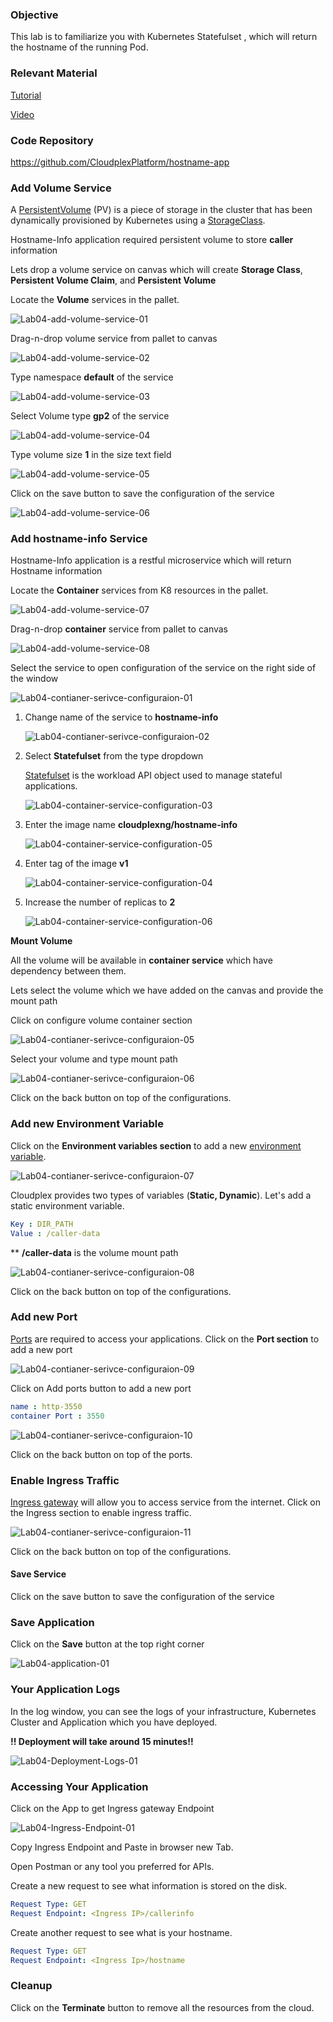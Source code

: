 ### Objective

This lab is to familiarize you with Kubernetes Statefulset , which will return the hostname of the running Pod.

### Relevant Material

[Tutorial]()

[Video]()

### Code Repository

https://github.com/CloudplexPlatform/hostname-app

### Add Volume Service

A [PersistentVolume](https://kubernetes.io/docs/concepts/storage/persistent-volumes/) (PV) is a piece of storage in the cluster that has been dynamically provisioned by Kubernetes using a [StorageClass](https://kubernetes.io/docs/concepts/storage/storage-classes).

Hostname-Info application required persistent volume to store **caller** information

Lets drop a volume service on canvas which will create **Storage Class**, **Persistent Volume Claim**, and **Persistent Volume** 

Locate the **Volume** services in the pallet.

![Lab04-add-volume-service-01](https://raw.githubusercontent.com/CloudplexPlatform/developer-community/feature/github-data-fetching/kubernetes/stateful%20set/labs/hostname/images/Lab04-add-volume-service-01.png)

Drag-n-drop volume service from pallet to canvas

![Lab04-add-volume-service-02](https://raw.githubusercontent.com/CloudplexPlatform/developer-community/feature/github-data-fetching/kubernetes/stateful%20set/labs/hostname/images/Lab04-add-volume-service-02.png)

Type namespace **default** of the service

![Lab04-add-volume-service-03](https://raw.githubusercontent.com/CloudplexPlatform/developer-community/feature/github-data-fetching/kubernetes/stateful%20set/labs/hostname/images/Lab04-add-volume-service-03.png)

Select Volume type **gp2** of the service

![Lab04-add-volume-service-04](https://raw.githubusercontent.com/CloudplexPlatform/developer-community/feature/github-data-fetching/kubernetes/stateful%20set/labs/hostname/images/Lab04-add-volume-service-04.png)

Type volume size **1** in the size text field

![Lab04-add-volume-service-05](https://raw.githubusercontent.com/CloudplexPlatform/developer-community/feature/github-data-fetching/kubernetes/stateful%20set/labs/hostname/images/Lab04-add-volume-service-05.png)

Click on the save button to save the configuration of the service

![Lab04-add-volume-service-06](https://raw.githubusercontent.com/CloudplexPlatform/developer-community/feature/github-data-fetching/kubernetes/stateful%20set/labs/hostname/images/Lab04-add-volume-service-06.png)

### Add hostname-info Service

Hostname-Info application is a restful microservice which will return Hostname information

Locate the **Container** services from K8 resources in the pallet.

![Lab04-add-volume-service-07](https://raw.githubusercontent.com/CloudplexPlatform/developer-community/feature/github-data-fetching/kubernetes/stateful%20set/labs/hostname/images/Lab04-add-volume-service-07.png)

Drag-n-drop **container** service from pallet to canvas

![Lab04-add-volume-service-08](https://raw.githubusercontent.com/CloudplexPlatform/developer-community/feature/github-data-fetching/kubernetes/stateful%20set/labs/hostname/images/Lab04-add-volume-service-08.png)

Select the service to open configuration of the service on the right side of the window

![Lab04-contianer-serivce-configuraion-01](https://raw.githubusercontent.com/CloudplexPlatform/developer-community/feature/github-data-fetching/kubernetes/stateful%20set/labs/hostname/images/Lab04-contianer-serivce-configuraion-01.png)

1. Change name of the service to **hostname-info**

   ![Lab04-contianer-serivce-configuraion-02](https://raw.githubusercontent.com/CloudplexPlatform/developer-community/feature/github-data-fetching/kubernetes/stateful%20set/labs/hostname/images/Lab04-container-service-configuration-02.png)

2. Select **Statefulset** from the type dropdown

   [Statefulset](https://kubernetes.io/docs/concepts/workloads/controllers/statefulset/) is the workload API object used to manage stateful applications.

   ![Lab04-container-service-configuration-03](https://raw.githubusercontent.com/CloudplexPlatform/developer-community/feature/github-data-fetching/kubernetes/stateful%20set/labs/hostname/images/Lab04-container-service-configuration-03.png)

3. Enter the image name **cloudplexng/hostname-info**

   ![Lab04-container-service-configuration-05](https://raw.githubusercontent.com/CloudplexPlatform/developer-community/feature/github-data-fetching/kubernetes/stateful%20set/labs/hostname/images/Lab04-container-service-configuration-05.png)

4. Enter tag of the image **v1**

   ![Lab04-container-service-configuration-04](https://raw.githubusercontent.com/CloudplexPlatform/developer-community/feature/github-data-fetching/kubernetes/stateful%20set/labs/hostname/images/Lab04-container-service-configuration-04.png)

5. Increase the number of replicas to **2**

   ![Lab04-container-service-configuration-06](https://raw.githubusercontent.com/CloudplexPlatform/developer-community/feature/github-data-fetching/kubernetes/stateful%20set/labs/hostname/images/Lab04-container-service-configuration-06.png)


**Mount Volume**

All the volume will be available in **container service** which have dependency between them. 

Lets select the volume which we have added on the canvas and provide the mount path

Click on configure volume container section

![Lab04-contianer-serivce-configuraion-05](https://raw.githubusercontent.com/CloudplexPlatform/developer-community/feature/github-data-fetching/kubernetes/stateful%20set/labs/hostname/images/Lab04-contianer-serivce-configuraion-05.png)

Select your volume and type mount path

![Lab04-contianer-serivce-configuraion-06](https://raw.githubusercontent.com/CloudplexPlatform/developer-community/feature/github-data-fetching/kubernetes/stateful%20set/labs/hostname/images/Lab04-contianer-serivce-configuraion-06.png)

Click on the back button on top of the configurations.



### Add new Environment Variable

Click on the **Environment variables section** to add a new [environment variable](https://kubernetes.io/docs/tasks/inject-data-application/define-environment-variable-container/#define-an-environment-variable-for-a-container).

![Lab04-contianer-serivce-configuraion-07](https://raw.githubusercontent.com/CloudplexPlatform/developer-community/feature/github-data-fetching/kubernetes/stateful%20set/labs/hostname/images/Lab04-contianer-serivce-configuraion-07.png)



Cloudplex provides two types of variables (**Static, Dynamic**). Let's add a static environment variable.

```yaml
Key : DIR_PATH
Value : /caller-data
```
** **/caller-data** is the volume mount path


![Lab04-contianer-serivce-configuraion-08](https://raw.githubusercontent.com/CloudplexPlatform/developer-community/feature/github-data-fetching/kubernetes/stateful%20set/labs/hostname/images/Lab04-contianer-serivce-configuraion-08.png)

Click on the back button on top of the configurations.

### Add new Port

[Ports](https://kubernetes.io/docs/concepts/services-networking/connect-applications-service/#the-kubernetes-model-for-connecting-containers) are required to access your applications. Click on the **Port section** to add a new port

![Lab04-contianer-serivce-configuraion-09](https://raw.githubusercontent.com/CloudplexPlatform/developer-community/feature/github-data-fetching/kubernetes/stateful%20set/labs/hostname/images/Lab04-contianer-serivce-configuraion-09.png)

Click on Add ports button to add a new port

```yaml
name : http-3550
container Port : 3550
```

![Lab04-contianer-serivce-configuraion-10](https://raw.githubusercontent.com/CloudplexPlatform/developer-community/feature/github-data-fetching/kubernetes/stateful%20set/labs/hostname/images/Lab04-contianer-serivce-configuraion-10.png)

Click on the back button on top of the ports.


### Enable Ingress Traffic

​[Ingress gateway](https://istio.io/docs/tasks/traffic-management/ingress/ingress-control/) will allow you to access service from the internet. Click on the Ingress section to enable ingress traffic.

![Lab04-contianer-serivce-configuraion-11](https://raw.githubusercontent.com/CloudplexPlatform/developer-community/feature/github-data-fetching/kubernetes/stateful%20set/labs/hostname/images/Lab04-contianer-serivce-configuraion-11.png)

Click on the back button on top of the configurations.

#### Save Service

Click on the save button to save the configuration of the service

### Save Application

Click on the **Save** button at the top right corner

![Lab04-application-01](https://raw.githubusercontent.com/CloudplexPlatform/developer-community/feature/github-data-fetching/kubernetes/stateful%20set/labs/hostname/images/Lab04-application-01.png)



### Your Application Logs

In the log window, you can see the logs of your infrastructure, Kubernetes Cluster and Application which you have deployed.

**!! Deployment will take around 15 minutes!!** 

![Lab04-Deployment-Logs-01](https://raw.githubusercontent.com/CloudplexPlatform/developer-community/feature/github-data-fetching/kubernetes/stateful%20set/labs/hostname/images/Lab04-Deployment-Logs-01.png)



### Accessing Your Application

Click on the App to get Ingress gateway Endpoint

![Lab04-Ingress-Endpoint-01](https://raw.githubusercontent.com/CloudplexPlatform/developer-community/feature/github-data-fetching/kubernetes/stateful%20set/labs/hostname/images/Lab04-Ingress-Endpoint-01.png)


Copy Ingress Endpoint and Paste in browser new Tab. 

Open Postman or any tool you preferred for APIs.


Create a new request to see what information is stored on the disk.

```yaml
Request Type: GET
Request Endpoint: <Ingress IP>/callerinfo
```

Create another request to see what is your hostname.

```yaml
Request Type: GET
Request Endpoint: <Ingress Ip>/hostname
```


### Cleanup

Click on the **Terminate** button to remove all the resources from the cloud.
